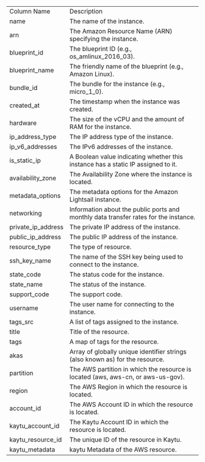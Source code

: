 <table>
	<tr><td>Column Name</td><td>Description</td></tr>
	<tr><td>name</td><td>The name of the instance.</td></tr>
	<tr><td>arn</td><td>The Amazon Resource Name (ARN) specifying the instance.</td></tr>
	<tr><td>blueprint_id</td><td>The blueprint ID (e.g., os_amlinux_2016_03).</td></tr>
	<tr><td>blueprint_name</td><td>The friendly name of the blueprint (e.g., Amazon Linux).</td></tr>
	<tr><td>bundle_id</td><td>The bundle for the instance (e.g., micro_1_0).</td></tr>
	<tr><td>created_at</td><td>The timestamp when the instance was created.</td></tr>
	<tr><td>hardware</td><td>The size of the vCPU and the amount of RAM for the instance.</td></tr>
	<tr><td>ip_address_type</td><td>The IP address type of the instance.</td></tr>
	<tr><td>ip_v6_addresses</td><td>The IPv6 addresses of the instance.</td></tr>
	<tr><td>is_static_ip</td><td>A Boolean value indicating whether this instance has a static IP assigned to it.</td></tr>
	<tr><td>availability_zone</td><td>The Availability Zone where the instance is located.</td></tr>
	<tr><td>metadata_options</td><td>The metadata options for the Amazon Lightsail instance.</td></tr>
	<tr><td>networking</td><td>Information about the public ports and monthly data transfer rates for the instance.</td></tr>
	<tr><td>private_ip_address</td><td>The private IP address of the instance.</td></tr>
	<tr><td>public_ip_address</td><td>The public IP address of the instance.</td></tr>
	<tr><td>resource_type</td><td>The type of resource.</td></tr>
	<tr><td>ssh_key_name</td><td>The name of the SSH key being used to connect to the instance.</td></tr>
	<tr><td>state_code</td><td>The status code for the instance.</td></tr>
	<tr><td>state_name</td><td>The status of the instance.</td></tr>
	<tr><td>support_code</td><td>The support code.</td></tr>
	<tr><td>username</td><td>The user name for connecting to the instance.</td></tr>
	<tr><td>tags_src</td><td>A list of tags assigned to the instance.</td></tr>
	<tr><td>title</td><td>Title of the resource.</td></tr>
	<tr><td>tags</td><td>A map of tags for the resource.</td></tr>
	<tr><td>akas</td><td>Array of globally unique identifier strings (also known as) for the resource.</td></tr>
	<tr><td>partition</td><td>The AWS partition in which the resource is located (aws, aws-cn, or aws-us-gov).</td></tr>
	<tr><td>region</td><td>The AWS Region in which the resource is located.</td></tr>
	<tr><td>account_id</td><td>The AWS Account ID in which the resource is located.</td></tr>
	<tr><td>kaytu_account_id</td><td>The Kaytu Account ID in which the resource is located.</td></tr>
	<tr><td>kaytu_resource_id</td><td>The unique ID of the resource in Kaytu.</td></tr>
	<tr><td>kaytu_metadata</td><td>kaytu Metadata of the AWS resource.</td></tr>
</table>